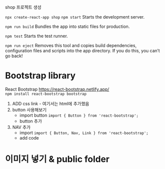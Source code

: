 shop 프로젝트 생성

`npx create-react-app shop`
`npm start`
Starts the development server.

`npm run build`
Bundles the app into static files for production.

`npm test`
Starts the test runner.

`npm run eject`
Removes this tool and copies build dependencies, configuration files
and scripts into the app directory. If you do this, you can’t go back!


# Bootstrap library
React Bootstrap https://react-bootstrap.netlify.app/  
`npm install react-bootstrap bootstrap`

1. ADD css link - 여기서는 html에 추가했음
2. button  사용해보기
    - import button `import { Button } from 'react-bootstrap';`
    - button 추가
3. NAV 추가
    - import `import { Button, Nav, Link } from 'react-bootstrap';`
    - add code  

# 이미지 넣기 & public folder